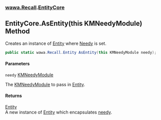 ### [wawa.Recall](wawa.Recall.md 'wawa.Recall').[EntityCore](EntityCore.md 'wawa.Recall.EntityCore')

## EntityCore.AsEntity(this KMNeedyModule) Method

Creates an instance of [Entity](Entity.md 'wawa.Recall.Entity') where [Needy](Entity.Needy.md 'wawa.Recall.Entity.Needy') is set.

```csharp
public static wawa.Recall.Entity AsEntity(this KMNeedyModule needy);
```
#### Parameters

<a name='wawa.Recall.EntityCore.AsEntity(thisKMNeedyModule).needy'></a>

`needy` [KMNeedyModule](https://docs.microsoft.com/en-us/dotnet/api/KMNeedyModule 'KMNeedyModule')

The [KMNeedyModule](https://docs.microsoft.com/en-us/dotnet/api/KMNeedyModule 'KMNeedyModule') to pass in [Entity](Entity.md 'wawa.Recall.Entity').

#### Returns
[Entity](Entity.md 'wawa.Recall.Entity')  
A new instance of [Entity](Entity.md 'wawa.Recall.Entity') which encapsulates [needy](EntityCore.AsEntity(KMNeedyModule).md#wawa.Recall.EntityCore.AsEntity(thisKMNeedyModule).needy 'wawa.Recall.EntityCore.AsEntity(this KMNeedyModule).needy').